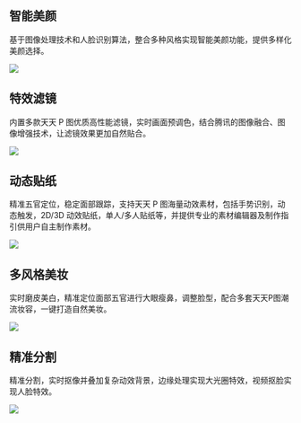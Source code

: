 ## 智能美颜

基于图像处理技术和人脸识别算法，整合多种风格实现智能美颜功能，提供多样化美颜选择。

![](https://qcloudimg.tencent-cloud.cn/raw/ff811c95653d7601c498c4c808067ee3.jpg)

## 特效滤镜

内置多款天天 P 图优质高性能滤镜，实时画面预调色，结合腾讯的图像融合、图像增强技术，让滤镜效果更加自然贴合。

![](https://qcloudimg.tencent-cloud.cn/raw/42af9ba6e804957e9fce763e723db1c9.jpg)

## 动态贴纸

精准五官定位，稳定面部跟踪，支持天天 P 图海量动效素材，包括手势识别，动态触发，2D/3D 动效贴纸，单人/多人贴纸等，并提供专业的素材编辑器及制作指引供用户自主制作素材。

![](https://qcloudimg.tencent-cloud.cn/raw/8975aa3d9d37e1112f47b24b42ead075.jpg)

## 多风格美妆

实时磨皮美白，精准定位面部五官进行大眼瘦鼻，调整脸型，配合多套天天P图潮流妆容，一键打造自然美妆。

![](https://qcloudimg.tencent-cloud.cn/raw/59898e235d47f09356c91ff2613f9246.jpg)

## 精准分割

精准分割，实时抠像并叠加复杂动效背景，边缘处理实现大光圈特效，视频抠脸实现人脸特效。

![](https://qcloudimg.tencent-cloud.cn/raw/fe505c5c89eb16c1b01a956ccee420f4.jpg)
